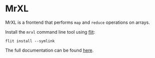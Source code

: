 MrXL
====

MrXL is a frontend that performs `map` and `reduce` operations on arrays.

Install the `mrxl` command line tool using [flit][]:

    flit install --symlink

The full documentation can be found [here](https://docs.calyxir.org/frontends/mrxl.html).

[flit]: https://flit.pypa.io/en/stable/
